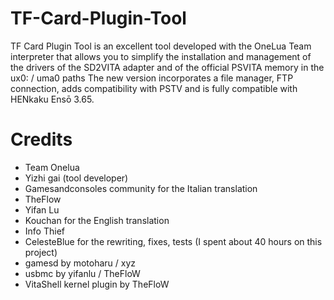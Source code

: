# TF-Card-Plugin-Tool
TF Card Plugin Tool is an excellent tool developed with the OneLua Team interpreter that allows you to simplify the installation and management of the drivers of the SD2VITA adapter and of the official PSVITA memory in the ux0: / uma0 paths
The new version incorporates a file manager, FTP connection, adds compatibility with PSTV and is fully compatible with HENkaku Ensō 3.65.
# Credits
- Team Onelua
- Yizhi gai (tool developer)
- Gamesandconsoles community for the Italian translation
- TheFlow
- Yifan Lu
- Kouchan for the English translation
- Info Thief
- CelesteBlue for the rewriting, fixes, tests (I spent about 40 hours on this project)
- gamesd by motoharu / xyz
- usbmc by yifanlu / TheFloW
- VitaShell kernel plugin by TheFloW
